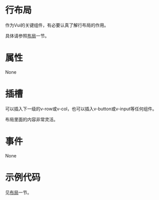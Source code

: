 # 行布局

作为Vui的关键组件，有必要认真了解行布局的作用。

具体请参照[布局](../布局/)一节。

# 属性

None

# 插槽

可以插入下一级的v-row或v-col，也可以插入v-button或v-input等任何组件。

布局里面的内容非常灵活。

# 事件

None

# 示例代码

见[布局](../布局/)一节。